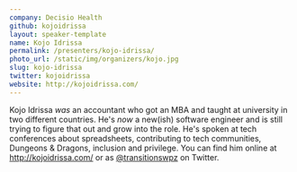 ```yaml
---
company: Decisio Health
github: kojoidrissa
layout: speaker-template
name: Kojo Idrissa
permalink: /presenters/kojo-idrissa/
photo_url: /static/img/organizers/kojo.jpg
slug: kojo-idrissa
twitter: kojoidrissa
website: http://kojoidrissa.com/
---
```


Kojo Idrissa *was* an accountant who got an MBA and taught at university in
two different countries. He's *now* a new(ish) software engineer and is still
trying to figure that out and grow into the role. He's spoken at tech conferences
about spreadsheets, contributing to tech communities, Dungeons & Dragons, inclusion
and privilege. You can find him online at http://kojoidrissa.com/ or as
[@transitionswpz](https://twitter.com/kojoidrissa) on Twitter.
